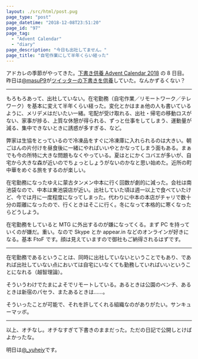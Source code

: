```yaml
---
layout: ./src/html/post.pug
page_type: "post"
page_datetime: "2018-12-08T23:51:20"
page_id: "97"
page_tag:
  - "Advent Calendar"
  - "diary"
page_description: "今日も出社してません。"
page_title: "自宅作業にして半年くらい経った"
---
```


アドカレの季節がやってきた。[下書き供養 Advent Calendar 2018](https://adventar.org/calendars/2887) の 8 日目。昨日は[@masuP9](https://twitter.com/masuP9/)が[ツイッターの下書きを供養](https://twitter.com/masuP9/status/1070837944477351936)していた。なんかずるくない？

---

もろもろあって、出社していない。在宅勤務（自宅作業／リモートワーク／テレワーク）を基本に変えて半年くらい経った。変化とかはまぁ他の人も書いているように、メリデメはだいたい一緒。宅配が受け取れる、出社・帰宅の移動ロスがない、家事が捗る、上質な休憩が得られる、ずっと仕事をしてしまう、運動量が減る、集中できないときに誘惑が多すぎる、など。

弊家は生協をとっているので冷凍品をすぐに冷凍庫に入れられるのは大きい。朝ごはんの片付けを昼食後に一緒にやればいいやとかなってしまう面もある。まぁでも今の所特に大きな問題もなくやっている。夏はとにかくコバエが多いが、自宅から大きな森が近いのでちょっとしょうがないのかなと思い始めた。近所の町中華をめぐる旅をするのが楽しい。

在宅勤務になったゆえに蒙古タンメン中本に行く回数が劇的に減った。会社は南池袋なので、中本は東池袋店が近い。出社していた頃は週一以上で食べていたけど、今では月に一度程度になってしまった。代わりに中本の本店がチャリで数十分の距離になったので、行くときはそこに行く。冬になって本格的に寒くなったらどうしよう。

在宅勤務をしていると MTG に外出するのが嫌になってくる。まず PC を持っていくのが嫌だ。重い。なので Skype とか appear.in などのオンラインが好きになる。基本 FtoF です。顔は見えていますので御社もご納得されるはずです。

---

在宅勤務であるということは、同時に出社していないということでもあり、であれば出社していない点においては自宅にいなくても勤務していればいいということになれる（越智理論）。

そういうわけでたまによそでリモートしている。あるときは公園のベンチ、あるときは新宿のパセラ、またあるときは……。

そういったことが可能で、それを許してくれる組織なのがありがたい。サンキューマッボ。

---

以上、オチなし。オチなすぎて下書きのままだった。ただの日記で公開しとけばよかったな。

明日は[@\_yuheiy](https://twitter.com/_yuheiy/)です。
